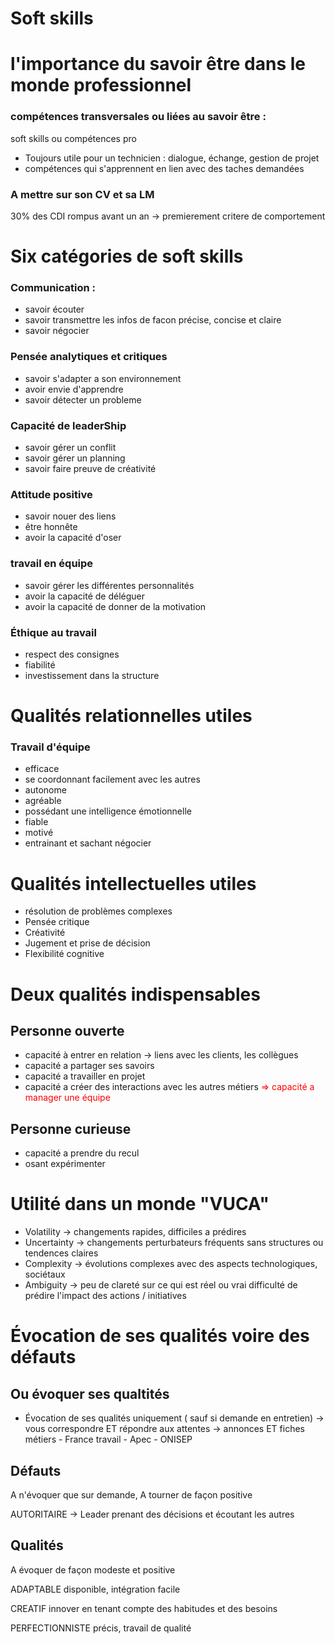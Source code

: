 # Soft skills

# l'importance du savoir être dans le monde professionnel

### compétences transversales ou liées au savoir être :
soft skills ou compétences pro
- Toujours utile pour un technicien :
		dialogue, échange, gestion de projet
- compétences qui s'apprennent en lien avec des taches demandées
### A mettre sur son CV et sa LM
30% des CDI rompus avant un an → premierement critere de comportement

# Six catégories de soft skills
### Communication :
- savoir écouter
- savoir transmettre les infos de facon précise, concise et claire
- savoir négocier
### Pensée analytiques et critiques
- savoir s'adapter a son environnement
- avoir envie d'apprendre
- savoir détecter un probleme
### Capacité de leaderShip
- savoir gérer un conflit
- savoir gérer un planning
- savoir faire preuve de créativité
### Attitude positive
- savoir nouer des liens
- être honnête
- avoir la capacité d'oser
### travail en équipe
- savoir gérer les différentes personnalités
- avoir la capacité de déléguer
- avoir la capacité de donner de la motivation
### Éthique au travail
- respect des consignes
- fiabilité
- investissement dans la structure

# Qualités relationnelles utiles

### Travail d'équipe

- efficace
- se coordonnant facilement avec les autres
- autonome
- agréable
- possédant une intelligence émotionnelle
- fiable
- motivé
- entrainant et sachant négocier
# Qualités intellectuelles utiles

 - résolution de problèmes complexes
 - Pensée critique
 - Créativité
 - Jugement et prise de décision
 - Flexibilité cognitive

# Deux qualités indispensables

## Personne ouverte
- capacité à entrer en relation 
		→ liens avec les clients, les collègues
- capacité a partager ses savoirs
- capacité a travailler en projet
- capacité a créer des interactions avec les autres métiers
<span style="color:rgb(255, 0, 0)">⇒ capacité a manager une équipe</span>

## Personne curieuse
- capacité a prendre du recul
- osant expérimenter

# Utilité dans un monde "VUCA"

- Volatility → changements rapides, difficiles a prédires
- Uncertainty → changements perturbateurs fréquents sans structures ou tendences claires
- Complexity → évolutions complexes avec des aspects technologiques, sociétaux
- Ambiguity → peu de clareté sur ce qui est réel ou vrai difficulté de prédire l'impact des actions / initiatives

# Évocation de ses qualités voire des défauts

## Ou évoquer ses qualtités

 - Évocation de ses qualités uniquement ( sauf si demande en entretien)
	 → vous correspondre ET répondre aux attentes
		 → annonces ET fiches métiers
			  - France travail
			  - Apec
			  - ONISEP
## Défauts
A n'évoquer que sur demande, A tourner de façon positive

AUTORITAIRE
→ Leader prenant des décisions et écoutant les autres

## Qualités
A évoquer de façon modeste et positive

ADAPTABLE
disponible, intégration facile

CREATIF
innover en tenant compte des habitudes et des besoins

PERFECTIONNISTE
précis, travail de qualité